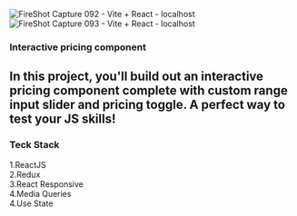 ![FireShot Capture 092 - Vite + React - localhost](https://github.com/ViNu-23/InteractivePricingComponent/assets/59360964/15bffd78-4de6-4a06-9ca9-e770fd0281ed)
![FireShot Capture 093 - Vite + React - localhost](https://github.com/ViNu-23/InteractivePricingComponent/assets/59360964/2ac6561b-d988-4e5b-8465-1b04135fcadc)

### Interactive pricing component
## In this project, you'll build out an interactive pricing component complete with custom range input slider and pricing toggle. A perfect way to test your JS skills!

### Teck Stack
1.ReactJS<br>
2.Redux<br>
3.React Responsive<br>
4.Media Queries<br>
4.Use State

